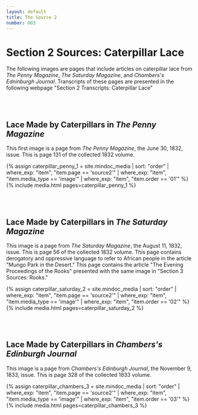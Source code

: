 ```yaml
---
layout: default
title: The Source 2
number: 003
---
```



# Section 2 Sources: Caterpillar Lace

The following images are pages that include articles on caterpillar lace from _The Penny Magazine_, _The Saturday Magazine_, and _Chambers's Edninburgh Journal_. Transcripts of these pages are presented in the following webpage "Section 2 Transcripts: Caterpillar Lace"

<br/><br/>

## Lace Made by Caterpillars in _The Penny Magazine_
This first image is a page from _The Penny Magazine_, the June 30, 1832, issue. This is page 131 of the collected 1832 volume. 


{% assign caterpillar_penny_1 = site.mindoc_media | sort: "order" |
where_exp: "item", "item.page == 'source2'" | where_exp: "item",
"item.media_type == 'image'" | where_exp: "item", "item.order == '01'"
%}
{% include media.html pages=caterpillar_penny_1 %}

<br/><br/>



## Lace Made by Caterpillars in _The Saturday Magazine_
This image is a page from _The Saturday Magazine_, the August 11, 1832, issue. This is page 56 of the collected 1832 volume. This page contains derogatory and oppressive language to refer to African people in the article "Mungo Park in the Desert." This page contains the article "The Evening Proceedings of the Rooks" presented with the same image in "Section 3 Sources: Rooks."

{% assign caterpillar_saturday_2 = site.mindoc_media | sort: "order" |
where_exp: "item", "item.page == 'source2'" | where_exp: "item",
"item.media_type == 'image'" | where_exp: "item", "item.order == '02'"
%}
{% include media.html pages=caterpillar_saturday_2 %}

<br/><br/>




## Lace Made by Caterpillars in _Chambers's Edinburgh Journal_
This image is a page from _Chambers's Edinburgh Journal_, the November 9, 1833, issue. This is page 328 of the collected 1833 volume. 

{% assign caterpillar_chambers_3 = site.mindoc_media | sort: "order" |
where_exp: "item", "item.page == 'source2'" | where_exp: "item",
"item.media_type == 'image'" | where_exp: "item", "item.order == '03'"
%}
{% include media.html pages=caterpillar_chambers_3 %}





